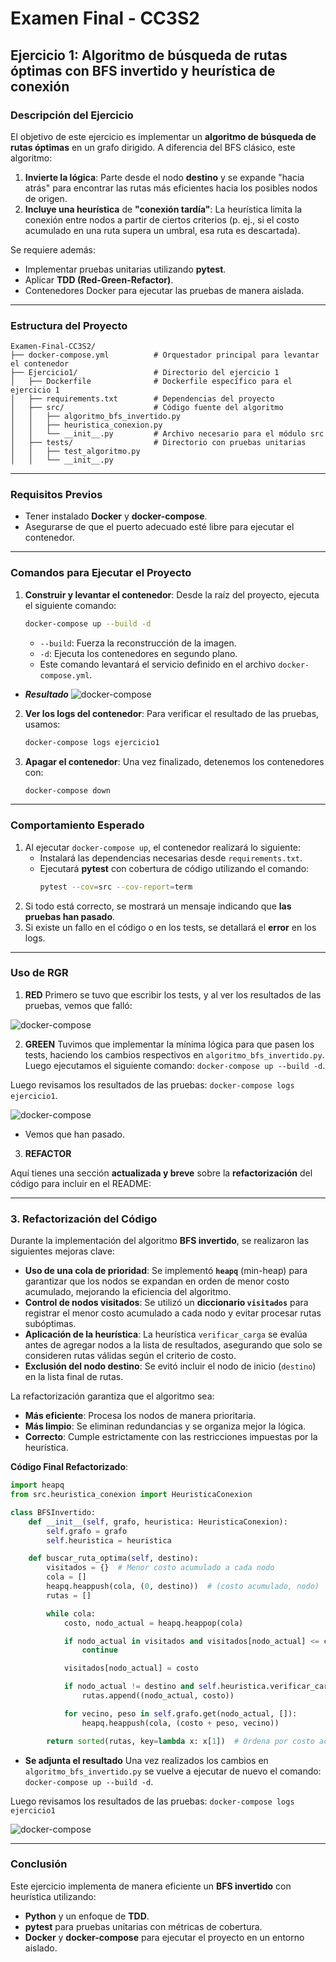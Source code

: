 # **Examen Final - CC3S2**

## **Ejercicio 1: Algoritmo de búsqueda de rutas óptimas con BFS invertido y heurística de conexión**

### **Descripción del Ejercicio**
El objetivo de este ejercicio es implementar un **algoritmo de búsqueda de rutas óptimas** en un grafo dirigido. A diferencia del BFS clásico, este algoritmo:
1. **Invierte la lógica**: Parte desde el nodo **destino** y se expande "hacia atrás" para encontrar las rutas más eficientes hacia los posibles nodos de origen.
2. **Incluye una heurística** de **"conexión tardía"**: La heurística limita la conexión entre nodos a partir de ciertos criterios (p. ej., si el costo acumulado en una ruta supera un umbral, esa ruta es descartada).

Se requiere además:
- Implementar pruebas unitarias utilizando **pytest**.
- Aplicar **TDD (Red-Green-Refactor)**.
- Contenedores Docker para ejecutar las pruebas de manera aislada.

---

### **Estructura del Proyecto**

```
Examen-Final-CC3S2/
├── docker-compose.yml          # Orquestador principal para levantar el contenedor
├── Ejercicio1/                 # Directorio del ejercicio 1
│   ├── Dockerfile              # Dockerfile específico para el ejercicio 1
│   ├── requirements.txt        # Dependencias del proyecto
│   ├── src/                    # Código fuente del algoritmo
│   │   ├── algoritmo_bfs_invertido.py
│   │   ├── heuristica_conexion.py
│   │   └── __init__.py         # Archivo necesario para el módulo src
│   ├── tests/                  # Directorio con pruebas unitarias
│   │   ├── test_algoritmo.py
│   │   └── __init__.py
```

---

### **Requisitos Previos**
- Tener instalado **Docker** y **docker-compose**.
- Asegurarse de que el puerto adecuado esté libre para ejecutar el contenedor.

---

### **Comandos para Ejecutar el Proyecto**

1. **Construir y levantar el contenedor**:
   Desde la raíz del proyecto, ejecuta el siguiente comando:

   ```bash
   docker-compose up --build -d
   ```

   - `--build`: Fuerza la reconstrucción de la imagen.
   - `-d`: Ejecuta los contenedores en segundo plano.
   - Este comando levantará el servicio definido en el archivo `docker-compose.yml`.

* ***Resultado***
![docker-compose](Imagenes-examen-final/Foto1.png)

2. **Ver los logs del contenedor**:
   Para verificar el resultado de las pruebas, usamos:

   ```bash
   docker-compose logs ejercicio1
   ```

3. **Apagar el contenedor**:
   Una vez finalizado, detenemos los contenedores con:

   ```bash
   docker-compose down
   ```

---

### **Comportamiento Esperado**

1. Al ejecutar `docker-compose up`, el contenedor realizará lo siguiente:
   - Instalará las dependencias necesarias desde `requirements.txt`.
   - Ejecutará **pytest** con cobertura de código utilizando el comando:
     ```bash
     pytest --cov=src --cov-report=term
     ```
2. Si todo está correcto, se mostrará un mensaje indicando que **las pruebas han pasado**.
3. Si existe un fallo en el código o en los tests, se detallará el **error** en los logs.

---

### **Uso de RGR**
1. **RED**
Primero se tuvo que escribir los tests, y al ver los resultados de las pruebas, vemos que falló:

![docker-compose](Imagenes-examen-final/Foto2-RED.png)

2. **GREEN**
Tuvimos que implementar la mínima lógica para que pasen los tests, haciendo los cambios respectivos en `algoritmo_bfs_invertido.py`. Luego ejecutamos el siguiente comando: `docker-compose up --build -d`.

Luego revisamos los resultados de las pruebas: `docker-compose logs ejercicio1`.


![docker-compose](Imagenes-examen-final/Foto3-Green.png)

* Vemos que han pasado.

3. **REFACTOR**

Aquí tienes una sección **actualizada y breve** sobre la **refactorización** del código para incluir en el README:

---

### **3. Refactorización del Código**

Durante la implementación del algoritmo **BFS invertido**, se realizaron las siguientes mejoras clave:

- **Uso de una cola de prioridad**: Se implementó **`heapq`** (min-heap) para garantizar que los nodos se expandan en orden de menor costo acumulado, mejorando la eficiencia del algoritmo.
- **Control de nodos visitados**: Se utilizó un **diccionario `visitados`** para registrar el menor costo acumulado a cada nodo y evitar procesar rutas subóptimas.
- **Aplicación de la heurística**: La heurística `verificar_carga` se evalúa antes de agregar nodos a la lista de resultados, asegurando que solo se consideren rutas válidas según el criterio de costo.
- **Exclusión del nodo destino**: Se evitó incluir el nodo de inicio (`destino`) en la lista final de rutas.

La refactorización garantiza que el algoritmo sea:
- **Más eficiente**: Procesa los nodos de manera prioritaria.
- **Más limpio**: Se eliminan redundancias y se organiza mejor la lógica.
- **Correcto**: Cumple estrictamente con las restricciones impuestas por la heurística.

**Código Final Refactorizado**:
```python
import heapq
from src.heuristica_conexion import HeuristicaConexion

class BFSInvertido:
    def __init__(self, grafo, heuristica: HeuristicaConexion):
        self.grafo = grafo
        self.heuristica = heuristica

    def buscar_ruta_optima(self, destino):
        visitados = {}  # Menor costo acumulado a cada nodo
        cola = []
        heapq.heappush(cola, (0, destino))  # (costo acumulado, nodo)
        rutas = []

        while cola:
            costo, nodo_actual = heapq.heappop(cola)

            if nodo_actual in visitados and visitados[nodo_actual] <= costo:
                continue

            visitados[nodo_actual] = costo

            if nodo_actual != destino and self.heuristica.verificar_carga(nodo_actual, costo):
                rutas.append((nodo_actual, costo))

            for vecino, peso in self.grafo.get(nodo_actual, []):
                heapq.heappush(cola, (costo + peso, vecino))

        return sorted(rutas, key=lambda x: x[1])  # Ordena por costo acumulado
```
* **Se adjunta el resultado**
Una vez realizados los cambios en `algoritmo_bfs_invertido.py` se vuelve a ejecutar de nuevo el comando: `docker-compose up --build -d`.

Luego revisamos los resultados de las pruebas: `docker-compose logs ejercicio1`

![docker-compose](Imagenes-examen-final/Foto4-Refactored.png)

---

### **Conclusión**
Este ejercicio implementa de manera eficiente un **BFS invertido** con heurística utilizando:
- **Python** y un enfoque de **TDD**.
- **pytest** para pruebas unitarias con métricas de cobertura.
- **Docker** y **docker-compose** para ejecutar el proyecto en un entorno aislado.

